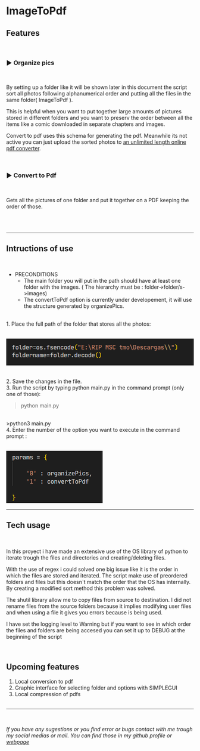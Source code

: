 # ImageToPdf

## Features
<br>

### ▶ Organize pics
<br>
<p>By setting up a folder like it will be shown later in this document the script sort all photos following alphanumerical order and putting
all the files in the same folder( ImageToPdf ).</p>
<p>This is helpful when you want to put together large amounts of pictures stored in different folders and you want to preserv the order between all the items like a comic downloaded in separate chapters and images.</p>
<p>Convert to pdf uses this schema for generating the pdf. Meanwhile its not active you can just upload the sorted photos to 
<a href="(https://tools.pdf24.org/es/png-a-pdf">an unlimited length online pdf converter</a>.</p>

<br>

### ▶ Convert to Pdf
<br>
<p>Gets all the pictures of one folder and put it together on a PDF keeping the order of those.</p>
</br>
</br>


<hr>

## Intructions of use
<br>

* PRECONDITIONS
    * The main folder you will put in the path should have at least one folder with the images. ( The hierarchy must be : folder->folder/s->images)
    * The convertToPdf option is currently under developement, it will use the structure generated by organizePics.  

<br>
1. Place the full path of the folder that stores all the photos:
<br><br>

![folder](/media/folder_change.png)

<br>
2. Save the changes in the file.

<br>
3. Run the script by typing python main.py in the command prompt (only one of those):

>python main.py
<br>
>python3 main.py

<br>
4. Enter the number of the option you want to execute in the command prompt :
<br><br>

![functions](/media/current_functions.png)
<hr>

## Tech usage
<br>

<p>In this proyect i have made an extensive use of the OS library of python to iterate trough the files and directories and creating/deleting files.</p>


<p>With the use of regex i could solved one big issue like it is the order in which the files are stored and iterated. The script make use
of preordered folders and files but this doesn`t match the order that the OS has internally. By creating a modified sort method this problem was solved.</p>

<p>The shutil library allow me to copy files from source to destination. I did not rename files from the source folders because it implies modifying user files and when using a file it gives you errors because is being used.</p>

<p>I have set the logging level to Warning but if you want to see in which order the files and folders are being accesed you can set it up to DEBUG at the beginning of the script</p>

<br>

## Upcoming features

1. Local conversion to pdf
2. Graphic interface for selecting folder and options with SIMPLEGUI
3. Local compression of pdfs
<br><br>
<hr><br>

*If you have any sugestions or you find error or bugs contact with me trough my social medias or mail. You can find those in my github profile or [webpage](https://antoniomrtz.github.io/Antonio-Martinez-Portafolio/)*